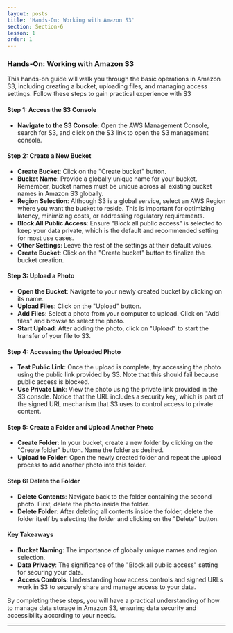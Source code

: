 ```yaml
---
layout: posts
title: 'Hands-On: Working with Amazon S3'
section: Section-6
lesson: 1
order: 1
---
```


### Hands-On: Working with Amazon S3

This hands-on guide will walk you through the basic operations in Amazon S3, including creating a bucket, uploading files, and managing access settings. Follow these steps to gain practical experience with S3

<!-- pagebreak -->

#### Step 1: Access the S3 Console

- **Navigate to the S3 Console**: Open the AWS Management Console, search for S3, and click on the S3 link to open the S3 management console.
<!-- pagebreak -->

#### Step 2: Create a New Bucket

- **Create Bucket**: Click on the "Create bucket" button.
- **Bucket Name**: Provide a globally unique name for your bucket. Remember, bucket names must be unique across all existing bucket names in Amazon S3 globally.
- **Region Selection**: Although S3 is a global service, select an AWS Region where you want the bucket to reside. This is important for optimizing latency, minimizing costs, or addressing regulatory requirements.
- **Block All Public Access**: Ensure "Block all public access" is selected to keep your data private, which is the default and recommended setting for most use cases.
- **Other Settings**: Leave the rest of the settings at their default values.
- **Create Bucket**: Click on the "Create bucket" button to finalize the bucket creation.
<!-- pagebreak -->

#### Step 3: Upload a Photo

- **Open the Bucket**: Navigate to your newly created bucket by clicking on its name.
- **Upload Files**: Click on the "Upload" button.
- **Add Files**: Select a photo from your computer to upload. Click on "Add files" and browse to select the photo.
- **Start Upload**: After adding the photo, click on "Upload" to start the transfer of your file to S3.
<!-- pagebreak -->

#### Step 4: Accessing the Uploaded Photo

- **Test Public Link**: Once the upload is complete, try accessing the photo using the public link provided by S3. Note that this should fail because public access is blocked.
- **Use Private Link**: View the photo using the private link provided in the S3 console. Notice that the URL includes a security key, which is part of the signed URL mechanism that S3 uses to control access to private content.
<!-- pagebreak -->

#### Step 5: Create a Folder and Upload Another Photo

- **Create Folder**: In your bucket, create a new folder by clicking on the "Create folder" button. Name the folder as desired.
- **Upload to Folder**: Open the newly created folder and repeat the upload process to add another photo into this folder.
<!-- pagebreak -->

#### Step 6: Delete the Folder

- **Delete Contents**: Navigate back to the folder containing the second photo. First, delete the photo inside the folder.
- **Delete Folder**: After deleting all contents inside the folder, delete the folder itself by selecting the folder and clicking on the "Delete" button.
<!-- pagebreak -->

#### Key Takeaways

- **Bucket Naming**: The importance of globally unique names and region selection.
- **Data Privacy**: The significance of the "Block all public access" setting for securing your data.
- **Access Controls**: Understanding how access controls and signed URLs work in S3 to securely share and manage access to your data.

By completing these steps, you will have a practical understanding of how to manage data storage in Amazon S3, ensuring data security and accessibility according to your needs.

---
